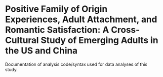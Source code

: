 # Positive Family of Origin Experiences, Adult Attachment, and Romantic Satisfaction: A Cross-Cultural Study of Emerging Adults in the US and China

Documentation of analysis code/syntax used for data analyses of this study.
